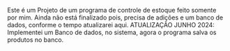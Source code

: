 Este é um Projeto de um programa de controle de estoque feito somente por mim. Ainda não está finalizado pois, precisa de adições e um banco de dados, conforme o tempo atualizarei aqui.
ATUALIZAÇÃO JUNHO 2024: Implementei um Banco de dados, no sistema, agora o programa salva os produtos no banco.
